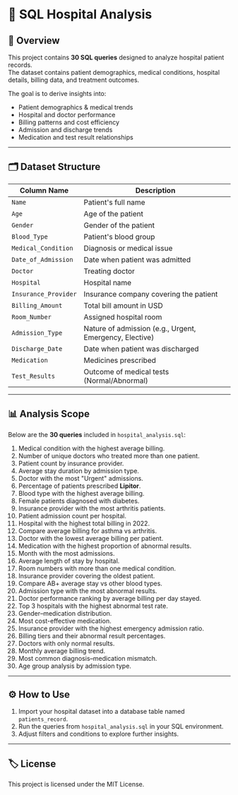 # 🏥 SQL Hospital Analysis

## 📌 Overview
This project contains **30 SQL queries** designed to analyze hospital patient records.  
The dataset contains patient demographics, medical conditions, hospital details, billing data, and treatment outcomes.

The goal is to derive insights into:
- Patient demographics & medical trends
- Hospital and doctor performance
- Billing patterns and cost efficiency
- Admission and discharge trends
- Medication and test result relationships

---

## 🗂 Dataset Structure
| Column Name         | Description |
|---------------------|-------------|
| `Name`              | Patient's full name |
| `Age`               | Age of the patient |
| `Gender`            | Gender of the patient |
| `Blood_Type`        | Patient's blood group |
| `Medical_Condition` | Diagnosis or medical issue |
| `Date_of_Admission` | Date when patient was admitted |
| `Doctor`            | Treating doctor |
| `Hospital`          | Hospital name |
| `Insurance_Provider`| Insurance company covering the patient |
| `Billing_Amount`    | Total bill amount in USD |
| `Room_Number`       | Assigned hospital room |
| `Admission_Type`    | Nature of admission (e.g., Urgent, Emergency, Elective) |
| `Discharge_Date`    | Date when patient was discharged |
| `Medication`        | Medicines prescribed |
| `Test_Results`      | Outcome of medical tests (Normal/Abnormal) |

---

## 📊 Analysis Scope
Below are the **30 queries** included in `hospital_analysis.sql`:

1. Medical condition with the highest average billing.
2. Number of unique doctors who treated more than one patient.
3. Patient count by insurance provider.
4. Average stay duration by admission type.
5. Doctor with the most "Urgent" admissions.
6. Percentage of patients prescribed **Lipitor**.
7. Blood type with the highest average billing.
8. Female patients diagnosed with diabetes.
9. Insurance provider with the most arthritis patients.
10. Patient admission count per hospital.
11. Hospital with the highest total billing in 2022.
12. Compare average billing for asthma vs arthritis.
13. Doctor with the lowest average billing per patient.
14. Medication with the highest proportion of abnormal results.
15. Month with the most admissions.
16. Average length of stay by hospital.
17. Room numbers with more than one medical condition.
18. Insurance provider covering the oldest patient.
19. Compare AB+ average stay vs other blood types.
20. Admission type with the most abnormal results.
21. Doctor performance ranking by average billing per day stayed.
22. Top 3 hospitals with the highest abnormal test rate.
23. Gender–medication distribution.
24. Most cost-effective medication.
25. Insurance provider with the highest emergency admission ratio.
26. Billing tiers and their abnormal result percentages.
27. Doctors with only normal results.
28. Monthly average billing trend.
29. Most common diagnosis–medication mismatch.
30. Age group analysis by admission type.

---

## ⚙️ How to Use
1. Import your hospital dataset into a database table named `patients_record`.
2. Run the queries from `hospital_analysis.sql` in your SQL environment.
3. Adjust filters and conditions to explore further insights.

---

## 🏷 License
This project is licensed under the MIT License.
